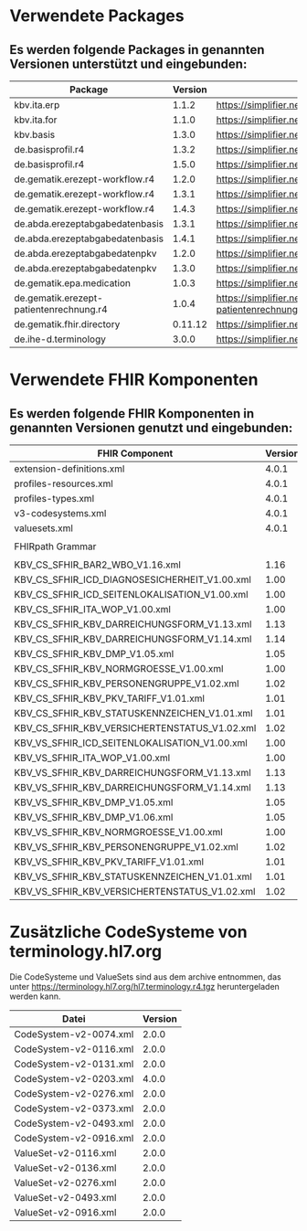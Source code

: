 # Verwendete Packages
## Es werden folgende Packages in genannten Versionen unterstützt und eingebunden:

| Package                                        | Version    | Download-Link                                                                 |
|------------------------------------------------|------------|-------------------------------------------------------------------------------|
| kbv.ita.erp                                    | 1.1.2      | https://simplifier.net/packages/kbv.ita.erp/1.1.2                              |
| kbv.ita.for                                    | 1.1.0      | https://simplifier.net/packages/kbv.ita.for/1.1.0                              |
| kbv.basis                                      | 1.3.0      | https://simplifier.net/packages/kbv.basis/1.3.0                               |
| de.basisprofil.r4                              | 1.3.2      | https://simplifier.net/packages/de.basisprofil.r4/1.3.2                      |
| de.basisprofil.r4                              | 1.5.0      | https://simplifier.net/packages/de.basisprofil.r4/1.5.0                       |
| de.gematik.erezept-workflow.r4                 | 1.2.0      | https://simplifier.net/packages/de.gematik.erezept-workflow.r4/1.2.0          |
| de.gematik.erezept-workflow.r4                 | 1.3.1      | https://simplifier.net/packages/de.gematik.erezept-workflow.r4/1.3.1          |
| de.gematik.erezept-workflow.r4                 | 1.4.3      | https://simplifier.net/packages/de.gematik.erezept-workflow.r4/1.4.3          |
| de.abda.erezeptabgabedatenbasis                | 1.3.1      | https://simplifier.net/packages/de.abda.erezeptabgabedatenbasis/1.3.1         |
| de.abda.erezeptabgabedatenbasis                | 1.4.1      | https://simplifier.net/packages/de.abda.erezeptabgabedatenbasis/1.4.1         |
| de.abda.erezeptabgabedatenpkv                  | 1.2.0      | https://simplifier.net/packages/de.abda.erezeptabgabedatenpkv/1.2.0           |
| de.abda.erezeptabgabedatenpkv                  | 1.3.0      | https://simplifier.net/packages/de.abda.erezeptabgabedatenpkv/1.3.0           |
| de.gematik.epa.medication                      | 1.0.3      | https://simplifier.net/packages/de.gematik.epa.medication/1.0.3               |
| de.gematik.erezept-patientenrechnung.r4        | 1.0.4      | https://simplifier.net/packages/de.gematik.erezept-patientenrechnung.r4/1.0.4
| de.gematik.fhir.directory                      | 0.11.12    | https://simplifier.net/packages/de.gematik.fhir.directory/0.11.12             |
| de.ihe-d.terminology                           | 3.0.0      | https://simplifier.net/packages/de.ihe-d.terminology/3.0.0                    |

# Verwendete FHIR Komponenten
## Es werden folgende FHIR Komponenten in genannten Versionen genutzt und eingebunden:
| FHIR Component                                | Version  | Full FHIR Download-Link                                                         |
|-----------------------------------------------|----------|---------------------------------------------------------------------------------|
| extension-definitions.xml                     | 4.0.1    | http://hl7.org/fhir/R4/fhir-spec.zip                                            |
| profiles-resources.xml                        | 4.0.1    | http://hl7.org/fhir/R4/fhir-spec.zip                                            |
| profiles-types.xml                            | 4.0.1    | http://hl7.org/fhir/R4/fhir-spec.zip                                            |
| v3-codesystems.xml                            | 4.0.1    | http://hl7.org/fhir/R4/fhir-spec.zip                                            |
| valuesets.xml                                 | 4.0.1    | http://hl7.org/fhir/R4/fhir-spec.zip                                            |
|                                               |          |                                                                                 |
| FHIRpath Grammar                              |          | http://hl7.org/fhirpath/grammar.html                                            |
|                                               |          |                                                                                 |
| KBV_CS_SFHIR_BAR2_WBO_V1.16.xml               | 1.16     | https://applications.kbv.de/fhir4/KBV_CS_SFHIR_BAR2_WBO_V1.16.zip               |
| KBV_CS_SFHIR_ICD_DIAGNOSESICHERHEIT_V1.00.xml | 1.00     | https://applications.kbv.de/fhir4/KBV_CS_SFHIR_ICD_DIAGNOSESICHERHEIT_V1.00.zip |
| KBV_CS_SFHIR_ICD_SEITENLOKALISATION_V1.00.xml | 1.00     | https://applications.kbv.de/fhir4/KBV_CS_SFHIR_ICD_SEITENLOKALISATION_V1.00.zip |
| KBV_CS_SFHIR_ITA_WOP_V1.00.xml                | 1.00     | https://applications.kbv.de/fhir4/KBV_CS_SFHIR_ITA_WOP_V1.00.zip                |
| KBV_CS_SFHIR_KBV_DARREICHUNGSFORM_V1.13.xml   | 1.13     | https://applications.kbv.de/fhir4/KBV_CS_SFHIR_KBV_DARREICHUNGSFORM_V1.13.zip   |
| KBV_CS_SFHIR_KBV_DARREICHUNGSFORM_V1.14.xml   | 1.14     | https://applications.kbv.de/fhir4/KBV_CS_SFHIR_KBV_DARREICHUNGSFORM_V1.14.zip   |
| KBV_CS_SFHIR_KBV_DMP_V1.05.xml                | 1.05     | https://applications.kbv.de/fhir4/KBV_CS_SFHIR_KBV_DMP_V1.05.zip                |
| KBV_CS_SFHIR_KBV_NORMGROESSE_V1.00.xml        | 1.00     | https://applications.kbv.de/fhir4/KBV_CS_SFHIR_KBV_NORMGROESSE_V1.00.zip        |
| KBV_CS_SFHIR_KBV_PERSONENGRUPPE_V1.02.xml     | 1.02     | https://applications.kbv.de/fhir4/KBV_CS_SFHIR_KBV_PERSONENGRUPPE_V1.02.zip     |
| KBV_CS_SFHIR_KBV_PKV_TARIFF_V1.01.xml         | 1.01     | https://applications.kbv.de/fhir4/KBV_CS_SFHIR_KBV_PKV_TARIFF_V1.01.zip         |
| KBV_CS_SFHIR_KBV_STATUSKENNZEICHEN_V1.01.xml  | 1.01     | https://applications.kbv.de/fhir4/KBV_CS_SFHIR_KBV_STATUSKENNZEICHEN_V1.01.zip  |
| KBV_CS_SFHIR_KBV_VERSICHERTENSTATUS_V1.02.xml | 1.02     | https://applications.kbv.de/fhir4/KBV_CS_SFHIR_KBV_VERSICHERTENSTATUS_V1.02.zip |
| KBV_VS_SFHIR_ICD_SEITENLOKALISATION_V1.00.xml | 1.00     | https://applications.kbv.de/fhir4/KBV_CS_SFHIR_ICD_SEITENLOKALISATION_V1.00.zip |
| KBV_VS_SFHIR_ITA_WOP_V1.00.xml                | 1.00     | https://applications.kbv.de/fhir4/KBV_CS_SFHIR_ITA_WOP_V1.00.zip                |
| KBV_VS_SFHIR_KBV_DARREICHUNGSFORM_V1.13.xml   | 1.13     | https://applications.kbv.de/fhir4/KBV_CS_SFHIR_KBV_DARREICHUNGSFORM_V1.13.zip   |
| KBV_VS_SFHIR_KBV_DARREICHUNGSFORM_V1.14.xml   | 1.13     | https://applications.kbv.de/fhir4/KBV_CS_SFHIR_KBV_DARREICHUNGSFORM_V1.14.zip   |
| KBV_VS_SFHIR_KBV_DMP_V1.05.xml                | 1.05     | https://applications.kbv.de/fhir4/KBV_CS_SFHIR_KBV_DMP_V1.05.zip                |
| KBV_VS_SFHIR_KBV_DMP_V1.06.xml                | 1.05     | https://applications.kbv.de/fhir4/KBV_CS_SFHIR_KBV_DMP_V1.06.zip                |
| KBV_VS_SFHIR_KBV_NORMGROESSE_V1.00.xml        | 1.00     | https://applications.kbv.de/fhir4/KBV_CS_SFHIR_KBV_NORMGROESSE_V1.00.zip        |
| KBV_VS_SFHIR_KBV_PERSONENGRUPPE_V1.02.xml     | 1.02     | https://applications.kbv.de/fhir4/KBV_CS_SFHIR_KBV_PERSONENGRUPPE_V1.02.zip     |
| KBV_VS_SFHIR_KBV_PKV_TARIFF_V1.01.xml         | 1.01     | https://applications.kbv.de/fhir4/KBV_CS_SFHIR_KBV_PKV_TARIFF_V1.01.zip         |
| KBV_VS_SFHIR_KBV_STATUSKENNZEICHEN_V1.01.xml  | 1.01     | https://applications.kbv.de/fhir4/KBV_CS_SFHIR_KBV_STATUSKENNZEICHEN_V1.01.zip  |
| KBV_VS_SFHIR_KBV_VERSICHERTENSTATUS_V1.02.xml | 1.02     | https://applications.kbv.de/fhir4/KBV_CS_SFHIR_KBV_VERSICHERTENSTATUS_V1.02.zip |

# Zusätzliche CodeSysteme von terminology.hl7.org
Die CodeSysteme und ValueSets sind aus dem archive entnommen, das unter https://terminology.hl7.org/hl7.terminology.r4.tgz heruntergeladen werden kann.

| Datei                            | Version |
|----------------------------------|---------|
| CodeSystem-v2-0074.xml           | 2.0.0   |
| CodeSystem-v2-0116.xml           | 2.0.0   |
| CodeSystem-v2-0131.xml           | 2.0.0   |
| CodeSystem-v2-0203.xml           | 4.0.0   |
| CodeSystem-v2-0276.xml           | 2.0.0   |
| CodeSystem-v2-0373.xml           | 2.0.0   |
| CodeSystem-v2-0493.xml           | 2.0.0   |
| CodeSystem-v2-0916.xml           | 2.0.0   |
| ValueSet-v2-0116.xml             | 2.0.0   |
| ValueSet-v2-0136.xml             | 2.0.0   |
| ValueSet-v2-0276.xml             | 2.0.0   |
| ValueSet-v2-0493.xml             | 2.0.0   |
| ValueSet-v2-0916.xml             | 2.0.0   |
